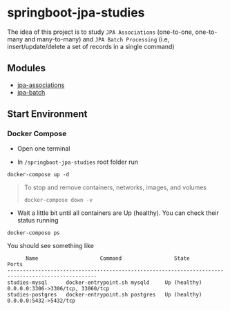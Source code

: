 # springboot-jpa-studies

The idea of this project is to study `JPA Associations` (one-to-one, one-to-many and many-to-many) and
`JPA Batch Processing` (i.e, insert/update/delete a set of records in a single command) 

## Modules

- [jpa-associations](https://github.com/ivangfr/springboot-jpa-studies/tree/master/jpa-associations)
- [jpa-batch](https://github.com/ivangfr/springboot-jpa-studies/tree/master/jpa-batch)

## Start Environment

### Docker Compose

- Open one terminal

- In `/springboot-jpa-studies` root folder run
```
docker-compose up -d
```
>
> To stop and remove containers, networks, images, and volumes
>```
>docker-compose down -v
>```

- Wait a little bit until all containers are Up (healthy). You can check their status running
```
docker-compose ps
```

You should see something like
```
      Name                    Command                 State                     Ports              
---------------------------------------------------------------------------------------------------
studies-mysql      docker-entrypoint.sh mysqld     Up (healthy)   0.0.0.0:3306->3306/tcp, 33060/tcp
studies-postgres   docker-entrypoint.sh postgres   Up (healthy)   0.0.0.0:5432->5432/tcp
```
